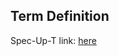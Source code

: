 ## Term Definition

Spec-Up-T link: <a href='https://weboftrust.github.io/WOT-terms/docs/glossary/GAR'>here</a>
